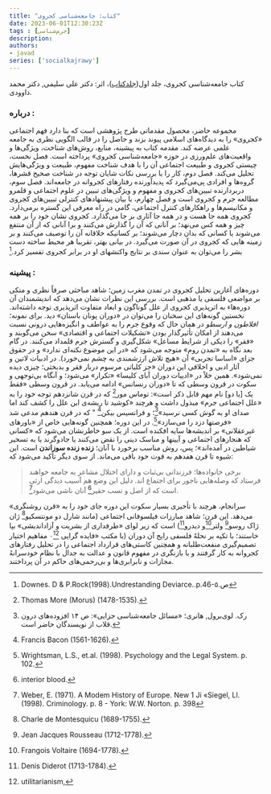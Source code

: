 ```yaml
---
title: "کتاب: جامعەشناسی کجروی"
date: 2023-06-01T12:30:23Z
tags : [جرم‌شناسی]
description: 
authors:
- javad
series: ['socialkajrawy']
---
```


کتاب جامعه‌شناسی کجروی، جلد اول([جلدکتاب](/book/img/kajravi.jpg))، اثر: دکتر علی سلیمی, دکتر محمد داوودی.

### دربارە :
مجموعه حاضر، محصول مقدماتی طرح پژوهشی است که بنا دارد فهم اجتماعی «کجروی» را به دیدگاه‌های اسلامی پیوند بزند و حاصل را در قالب الگویی نظری به جامعه علمی عرضه کند. مقدمه کتاب به پیشینه، منابع، روش‌های شناخت، ویژگی‌ها و واقعیت‌های علم‌ورزی در حوزه «جامعه‌شناسی کجروی» پرداخته است. فصل نخست، چیستی کجروی و طبیعت اجتماعی آن را با هدف شناخت مفهوم، طبیعت و ویژگی‌هایش تحلیل می‌کند. فصل دوم، کار را با بررسی نکات شایان توجه در شناخت صحیح قشرها، گروه‌ها و افرادی پی‌می‌گیرد که پدیدآورنده رفتارهای کجروانه در جامعه‌اند. فصل سوم، دربردارنده تبیین‌های کجروی و مفهوم و ویژگی‌های تبیین در علوم اجتماعی و قلمرو مطالعه جرم و کجروی است و فصل چهارم، با بیان پیشنهادهای کنترلی تبیین‌های کجروی و مکانیسم‌ها و راهکارهای کنترل اجتماعی، گامی در راه معرفی این گستره برمی‌دارد.
کجروی همه جا هست و در همه جا آثاری بر جا می‌گذارد. کجروی نشان خود را بر همه چیز و همه کس می‌نهد؛ بر آنانی که آن را گذارش می‌کنند و برا آنانی که از آن منتفع می‌شوند یا کسانی که بدان دچار می‌شوند؛ بر کسانیکه خلاقانه آن را  توصیف می‌کنند و بر زمینه هایی که کجروی در آن صورت می‌گیرد. در بیانی بهتر، تقریبا هر محیط ساخته دست بشر را می‌توان به عنوان سندی بر نتایج واکنشهای او در برابر کجروی تفسیر کرد.[^1]
### پیشینه :
دوره‌های آغازین تحلیل کجروی در تمدن مغرب زمین؛ شاهد مباحثی صرفاً نظری و متکی بر مواضعی فلسفی یا مذهبی است. بررسی اين نظرات نشان می‌دهد که اندیشمندان آن دوره‌هاء به اثرپذیری کجروی از علل گوناگون و ابعاد متفاوت اثرپذیری توجه داشته‌اند. نخستین گونه‌های این سخنان را می‌توان در «دوران پونان باستان» دید. برای نمونه؛ _افلاطون و ارسطو_ در همان حال که وقوع جرم را به عواطف و انگیزه‌هایی درونی نسبت می‌دهند از امکان تأثیرگذار بودن «تشکیلات اجتماعی و اقتصادی» سخن می‌گوبند و «فقر» را دیکی از شرایط مساعل» شکل‌گیری و گسترش جرم قلمداد می‌کنند. در گام بعد نگاه به «تمدن روم» متوجه می‌شود که «در این موضوع نکته‌ای ندارد» و در حقوق جزای «اساسا تجربی» آن «هیچ تلاش ارزشمندی به چشم نمی‌خورد). در ادبیات لاتين و آثار ادبی و اخلاقی این دوران «جز کلیاتی مرسوم دربار فقر و بدبختی؛ چیزی دیده نمی‌شود». همین خلاً در «ادییات دوران آبای کلیسا» «تکرار» می‌شود؛ و آنگاه بی‌توجهی و سکوت در قرون وسطی که تا «دوران رنسانس» ادامه می‌یابد.
در قرون وسطی «فقط یک [یا دو] نام مهم قابل ذکر است»: توماس مور[^2] که در قرن شانزدهم توجه خود را به «علل اجتماعی جرم» مبذول داشت و هرچند «کوشید تا ریشەی این علل را کشف کند اما صدای او به گوش کسی نرسید»[^3]؛ و فرانسیس بیکن[^4] " که در قرن هندهم مدعی شد «فرصتها دزد را می‌سازد»[^5]. در این دوره؛ همچنین گونه‌هایی خاص از «باورهای غیرعقلانی» بر اندیشه‌ها سایه افکنده است. از یک سو خاطرنشان می‌شود که «کسانی که هنجارهای اجتماعی و آيينها و مناسک دینی را نقض می‌کنند یا جادوگرند یا به
تسخیر شیاطین در آمده‌اند»؛ پس، روش مناسب برخورد با آنان؛ **زنده زنده سوزاندن** است.
این شیوه تا قرن هفدهم به قوت خود باقی می‌ماند. از سوی دیگر تأکید می‌شود که:
> برخی خانواده‌ها؛ فرزندانی بی‌ثبات و دارای اختلال مشاعر به جامعه خواهند فرستاد
که وصله‌هایی ناجور برای اجتماع اند. دلیل این وضع هم آسیب دیدگی‌ ارثی است که
از اصل و نسب حقیر[^6] آنان ناشی می‌شود[^7].

سرانجام، هرچند با تأخیری بسیار سکوت این دوره جای خود را به «قرن روشنگری» می‌دهد. این قرن؛ شاهد مبارزات فیلسوفانی اجتماعی (مانند شارل دو
مونتسکیو[^8] ژان ژاک روسو[^9] ولتر[^10]و دیدرو[^11]) است که زیر لوای «طرفداری از بشریت و آزاداندیشی» بپا خاستند؛ با تکیه بر نحلهٌ فلسفی رایج آن دوران (با مکتب «فایده گرایی ۰[^12]
مفاهیم اختیار تصمیم‌گیری منفعت‌طلبانه و همچنین کاستی‌های قرارداد اجتماعی را در تحلیل رفتارهای کجروانه به کار گرفتند و با بازنگری در مفهوم قانون و عدالت به جدال با نظام خودسرانهُ مجازات و نابرابری‌ها و بی‌رحمی‌های حاکم در آن پرداختند.

[^1]: Downes. D & P.Rock(1998).Undrestanding Deviarce..p.46-ص.٥
[^2]: Thomas More (Morus) (1478-1535).
[^3]: رک. لوی‌برول, هانری؛ «مسائل جامعه‌شناسی جزایی»: ص ۱۴ افزوده‌های درون قلاب از نویسندگان حاضر است.
[^4]: Francis Bacon (1561-1626).
[^5]: Wrightsman, L.S., et.al. (1998). Psychology and the Legal System. p. 102.
[^6]:  interior blood.
[^7]: Weber, E. (1971). A Modem History of Europe. New 1 Ji «Siegel, Ll. (1998). Criminology. p. 8 - York: W.W. Norton. p. 398
[^8]:  Charle de Montesquicu (1689-1755).
[^9]: Jean Jacques Rousseau (1712-1778).
[^10]:Frangois Voltaire (1694-1778).
[^11]: Denis Diderot (1713-1784). 
[^12]: utilitarianism,



